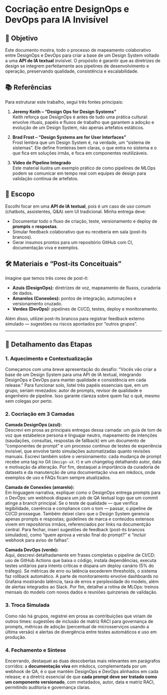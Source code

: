 # Cocriação entre DesignOps e DevOps para IA Invisível

## 🎯 Objetivo

Este documento mostra, todo o processo de mapeamento colaborativo entre DesignOps e DevOps para criar a base de um Design System voltado a uma **API de IA textual** invisível. O propósito é garantir que as diretrizes de design se integrem perfeitamente aos pipelines de desenvolvimento e operação, preservando qualidade, consistência e escalabilidade.


## 📚 Referências

Para estruturar este trabalho, segui três fontes principais:

1. **Jeremy Keith – “Design Ops for Design Systems”**  
   Keith reforça que DesignOps é antes de tudo uma prática cultural: envolve rituais, papéis e fluxos de trabalho que garantem a adoção e evolução de um Design System, não apenas artefatos estáticos.

2. **Brad Frost – “Design Systems are for User Interfaces”**  
   Frost lembra que um Design System é, na verdade, um “sistema de sistemas”. Ele define fronteiras bem claras, o que entra no sistema e o que fica em soluções irmãs, e foca em componentes reutilizáveis.

3. **Vídeo de Pipeline Integrado**  
   Este material ilustra um exemplo prático de como pipelines de MLOps podem se comunicar em tempo real com equipes de design para validação contínua de artefatos.

## 👤 Escopo

Escolhi focar em uma **API de IA textual**, pois é um caso de uso comum (chatbots, assistentes, Q&A) sem UI tradicional. Minha entrega deve:

- Documentar todo o fluxo de criação, teste, versionamento e deploy de **prompts** e **respostas**.  
- Simular feedback colaborativo que eu receberia em sala (post-its brancos).  
- Gerar insumos prontos para um repositório GitHub com CI, documentação viva e exemplos.
  
## 🛠️ Materiais e “Post-its Conceituais”

Imagine que temos três cores de post-it:

- **Azuis (DesignOps):** diretrizes de voz, mapeamento de fluxos, curadoria de dados.  
- **Amarelos (Conexões):** pontos de integração, automações e versionamento cruzado.  
- **Verdes (DevOps):** pipelines de CI/CD, testes, deploy e monitoramento.  

Além disso, utilizei post-its brancos para registrar feedback externo simulado — sugestões ou riscos apontados por “outros grupos”.

---

## 🧱 Detalhamento das Etapas

### 1. Aquecimento e Contextualização

Começamos com uma breve apresentação do desafio: “Vocês vão criar a base de um Design System para uma API de IA textual, integrando DesignOps e DevOps para manter qualidade e consistência em cada release.” Para funcionar solo, listei três papéis essenciais que, em um grupo, seriam revezados: autor de prompts, revisor de qualidade e engenheiro de pipeline. Isso garante clareza sobre quem faz o quê, mesmo sem colegas por perto.

### 2. Cocriação em 3 Camadas

**Camada DesignOps (azul):**  
Descrevi em prosa as principais entregas dessa camada: um guia de tom de voz que estabelece persona e linguajar neutro, mapeamento de intenções (saudações, consultas, respostas de fallback) em um documento de “componentes de prompt” e um processo contínuo de testes de experiência invisível, que envolve tanto simulações automatizadas quanto revisões manuais. Escrevi também sobre o versionamento: cada mudança de prompt recebe uma tag no Git (`design-vX.Y`) e um changelog detalhando autor, data e motivação da alteração. Por fim, destaquei a importância da curadoria de datasets e da manutenção de uma documentação viva em mkdocs, onde exemplos de uso e FAQs ficam sempre atualizados.

**Camada de Conexões (amarelo):**  
Em linguagem narrativa, expliquei como o DesignOps entrega prompts para o DevOps: um webhook dispara um job de QA textual logo que um commit atinge a branch principal. Se o teste de qualidade — que verifica legibilidade, coerência e compliance com o tom — passar, o pipeline de CI/CD prossegue. Também deixei claro que o Design System gerencia apenas prompts e respostas; guidelines de marca e conteúdos extensos vivem em repositórios irmãos, referenciados por links na documentção central. Para fechar, inseri sugestões de feedback (post-its brancos simulados), como “quem aprova a versão final do prompt?” e “incluir webhook para aviso de falhas”.

**Camada DevOps (verde):**  
Aqui, descrevi detalhadamente em frases completas o pipeline de CI/CD: uso de GitHub Actions que baixa o código, instala dependências, executa testes unitários para intents críticas e dispara um deploy canário (5% do tráfego). Se métricas de erro ou latência excederem thresholds, o sistema faz rollback automático. A parte de monitoramento envolve dashboards no Grafana mostrando latência, taxa de erros e perplexidade do modelo, além de alertas integrados ao Slack. Por fim, detalhei a rotina de MLOps: treinos mensais do modelo com novos dados e reuniões quinzenais de validação.

### 3. Troca Simulada

Como não há grupos, registrei em prosa as contribuições que viriam de outros times: sugestões de inclusão de matriz RACI para governança de prompts, métricas de adoção (percentual de microsserviços usando a última versão) e alertas de divergência entre testes automáticos e uso em produção.

### 4. Fechamento e Síntese

Encerrando, destaquei as duas descobertas mais relevantes em parágrafos corridos: a **documentação viva** em mkdocs, complementada por um webhook de QA, é o que mantém DesignOps e DevOps alinhados em cada release; e a diretriz essencial de que **cada prompt deve ser tratado como um componente versionado**, com metadados, autor, data e matriz RACI, permitindo auditoria e governança claras.

